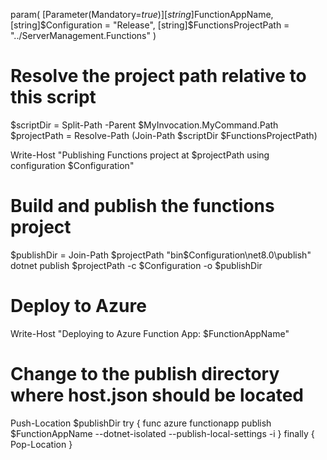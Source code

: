 param(
    [Parameter(Mandatory=$true)]
    [string]$FunctionAppName,
    [string]$Configuration = "Release",
    [string]$FunctionsProjectPath = "../ServerManagement.Functions"
)

# Resolve the project path relative to this script
$scriptDir = Split-Path -Parent $MyInvocation.MyCommand.Path
$projectPath = Resolve-Path (Join-Path $scriptDir $FunctionsProjectPath)

Write-Host "Publishing Functions project at $projectPath using configuration $Configuration"

# Build and publish the functions project
$publishDir = Join-Path $projectPath "bin\$Configuration\net8.0\publish"
dotnet publish $projectPath -c $Configuration -o $publishDir

# Deploy to Azure
Write-Host "Deploying to Azure Function App: $FunctionAppName"
# Change to the publish directory where host.json should be located
Push-Location $publishDir
try {
    func azure functionapp publish $FunctionAppName --dotnet-isolated --publish-local-settings -i
} finally {
    Pop-Location
}